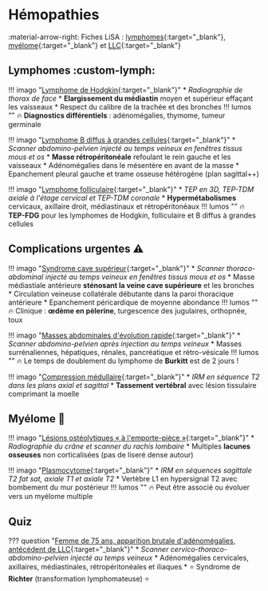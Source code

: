 # Hémopathies

:material-arrow-right: Fiches LiSA : [lymphomes](https://livret.uness.fr/lisa/Lymphomes_malins){:target="_blank"}, [myélome](https://livret.uness.fr/lisa/My%C3%A9lome_multiple_des_os){:target="_blank"} et [LLC](https://livret.uness.fr/lisa/Leuc%C3%A9mies_lympho%C3%AFdes_chroniques){:target="_blank"}


## Lymphomes :custom-lymph:

!!! imago "[Lymphome de Hodgkin](https://radiopaedia.org/cases/151561/studies/125718){:target="_blank"}"
    * _Radiographie de thorax de face_
    * **Elargissement du médiastin** moyen et supérieur effaçant les vaisseaux
    * Respect du calibre de la trachée et des bronches
    !!! lumos ""
        :fire: **Diagnostics différentiels** : adénomégalies, thymome, tumeur germinale

!!! imago "[Lymphome B diffus à grandes cellules](https://radiopaedia.org/cases/59566/studies/66969){:target="_blank"}"
    * _Scanner abdomino-pelvien injecté au temps veineux en fenêtres tissus mous et os_
    * **Masse rétropéritonéale** refoulant le rein gauche et les vaisseaux
    * Adénomégalies dans le mésentère en avant de la masse
    * Epanchement pleural gauche et trame osseuse hétérogène (plan sagittal++)

!!! imago "[Lymphome folliculaire](https://radiopaedia.org/cases/163315/studies/133008){:target="_blank"}"
    * _TEP en 3D, TEP-TDM axiale à l'étage cervical et TEP-TDM coronale_
    * **Hypermétabolismes** cervicaux, axillaire droit, médiastinaux et rétropéritonéaux
    !!! lumos ""
        :fire: **TEP-FDG** pour les lymphomes de Hodgkin, folliculaire et B diffus à grandes cellules


## Complications urgentes :warning:

!!! imago "[Syndrome cave supérieur](https://radiopaedia.org/cases/177890/studies/142824){:target="_blank"}"
    * _Scanner thoraco-abdominal injecté au temps veineux en fenêtres tissus mous et os_
    * Masse médiastiale antérieure **sténosant la veine cave supérieure** et les bronches
    * Circulation veineuse collatérale débutante dans la paroi thoracique antérieure
    * Epanchement péricardique de moyenne abondance
    !!! lumos ""
        :fire: Clinique : **œdème en pèlerine**, turgescence des jugulaires, orthopnée, toux

!!! imago "[Masses abdominales d'évolution rapide](https://radiopaedia.org/cases/34686/studies/36117){:target="_blank"}"
    * _Scanner abdomino-pelvien après injection au temps veineux_
    * Masses surrénaliennes, hépatiques, rénales, pancréatique et rétro-vésicale
    !!! lumos ""
        :fire: Le temps de doublement du lymphome de **Burkitt** est de 2 jours !


!!! imago "[Compression médullaire](https://radiopaedia.org/cases/5554/studies/7291){:target="_blank"}"
    * _IRM en séquence T2 dans les plans axial et sagittal_
    * **Tassement vertébral** avec lésion tissulaire comprimant la moelle


## Myélome :bone:

!!! imago "[Lésions ostéolytiques « à l'emporte-pièce »](https://radiopaedia.org/cases/746a23580480996a43f1090b043bd8a3/studies/148594?lang=gb){:target="_blank"}"
    * _Radiographie du crâne et scanner du rachis lombaire_
    * Multiples **lacunes osseuses** non corticalisées (pas de liseré dense autour)

!!! imago "[Plasmocytome](https://radiopaedia.org/cases/17832/studies/17597?source_of=https%3A%2F%2Fradiopaedia.org%2Farticles%2Fsolitary-bone-plasmacytoma-1){:target="_blank"}"
    * _IRM en séquences sagittale T2 fat sat, axiale T1 et axiale T2_
    * Vertèbre L1 en hypersignal T2 avec bombement du mur postérieur
    !!! lumos ""
        :fire: Peut être associé ou évoluer vers un myélome multiple


## Quiz

??? question "[Femme de 75 ans, apparition brutale d'adénomégalies, antécédent de LLC](https://radiopaedia.org/cases/53597/studies/59642){:target="_blank"}"
    * _Scanner cervico-thoraco-abdomino-pelvien injecté au temps veineux_
    * Adénomégalies cervicales, axillaires, médiastinales, rétropéritonéales et iliaques
    * :star: Syndrome de **Richter** (transformation lymphomateuse) :star: